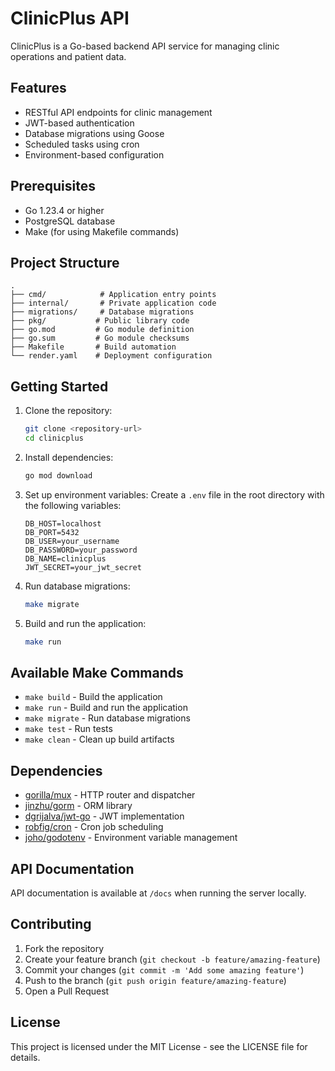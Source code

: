 # ClinicPlus API

ClinicPlus is a Go-based backend API service for managing clinic operations and patient data.

## Features

- RESTful API endpoints for clinic management
- JWT-based authentication
- Database migrations using Goose
- Scheduled tasks using cron
- Environment-based configuration

## Prerequisites

- Go 1.23.4 or higher
- PostgreSQL database
- Make (for using Makefile commands)

## Project Structure

```
.
├── cmd/            # Application entry points
├── internal/       # Private application code
├── migrations/     # Database migrations
├── pkg/           # Public library code
├── go.mod         # Go module definition
├── go.sum         # Go module checksums
├── Makefile       # Build automation
└── render.yaml    # Deployment configuration
```

## Getting Started

1. Clone the repository:

   ```bash
   git clone <repository-url>
   cd clinicplus
   ```

2. Install dependencies:

   ```bash
   go mod download
   ```

3. Set up environment variables:
   Create a `.env` file in the root directory with the following variables:

   ```
   DB_HOST=localhost
   DB_PORT=5432
   DB_USER=your_username
   DB_PASSWORD=your_password
   DB_NAME=clinicplus
   JWT_SECRET=your_jwt_secret
   ```

4. Run database migrations:

   ```bash
   make migrate
   ```

5. Build and run the application:
   ```bash
   make run
   ```

## Available Make Commands

- `make build` - Build the application
- `make run` - Build and run the application
- `make migrate` - Run database migrations
- `make test` - Run tests
- `make clean` - Clean up build artifacts

## Dependencies

- [gorilla/mux](https://github.com/gorilla/mux) - HTTP router and dispatcher
- [jinzhu/gorm](https://github.com/jinzhu/gorm) - ORM library
- [dgrijalva/jwt-go](https://github.com/dgrijalva/jwt-go) - JWT implementation
- [robfig/cron](https://github.com/robfig/cron) - Cron job scheduling
- [joho/godotenv](https://github.com/joho/godotenv) - Environment variable management

## API Documentation

API documentation is available at `/docs` when running the server locally.

## Contributing

1. Fork the repository
2. Create your feature branch (`git checkout -b feature/amazing-feature`)
3. Commit your changes (`git commit -m 'Add some amazing feature'`)
4. Push to the branch (`git push origin feature/amazing-feature`)
5. Open a Pull Request

## License

This project is licensed under the MIT License - see the LICENSE file for details.
